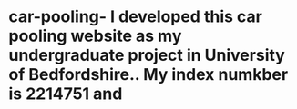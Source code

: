 # car-pooling-    I developed this car pooling website as my undergraduate project in University of Bedfordshire.. My index numkber is 2214751 and 
